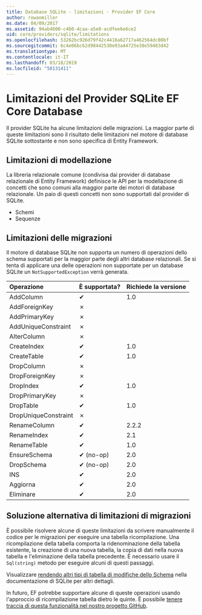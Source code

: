 ```yaml
---
title: Database SQLite - limitazioni - Provider EF Core
author: rowanmiller
ms.date: 04/09/2017
ms.assetid: 94ab4800-c460-4caa-a5e8-acdfee6e6ce2
uid: core/providers/sqlite/limitations
ms.openlocfilehash: 53262bc926d79f42c4418a62717a462564dc80bf
ms.sourcegitcommit: 6c4e06bc62d98442530e93a44725e38e59483d42
ms.translationtype: MT
ms.contentlocale: it-IT
ms.lasthandoff: 03/18/2019
ms.locfileid: "58131411"
---
```

# <a name="sqlite-ef-core-database-provider-limitations"></a>Limitazioni del Provider SQLite EF Core Database

Il provider SQLite ha alcune limitazioni delle migrazioni. La maggior parte di queste limitazioni sono il risultato delle limitazioni nel motore di database SQLite sottostante e non sono specifica di Entity Framework.

## <a name="modeling-limitations"></a>Limitazioni di modellazione

La libreria relazionale comune (condivisa dai provider di database relazionale di Entity Framework) definisce le API per la modellazione di concetti che sono comuni alla maggior parte dei motori di database relazionale. Un paio di questi concetti non sono supportati dal provider di SQLite.

* Schemi
* Sequenze

## <a name="migrations-limitations"></a>Limitazioni delle migrazioni

Il motore di database SQLite non supporta un numero di operazioni dello schema supportati per la maggior parte degli altri database relazionali. Se si tenta di applicare una delle operazioni non supportate per un database SQLite un `NotSupportedException` verrà generata.

| Operazione            | È supportata? | Richiede la versione |
|:---------------------|:-----------|:-----------------|
| AddColumn            | ✔          | 1.0              |
| AddForeignKey        | ✗          |                  |
| AddPrimaryKey        | ✗          |                  |
| AddUniqueConstraint  | ✗          |                  |
| AlterColumn          | ✗          |                  |
| CreateIndex          | ✔          | 1.0              |
| CreateTable          | ✔          | 1.0              |
| DropColumn           | ✗          |                  |
| DropForeignKey       | ✗          |                  |
| DropIndex            | ✔          | 1.0              |
| DropPrimaryKey       | ✗          |                  |
| DropTable            | ✔          | 1.0              |
| DropUniqueConstraint | ✗          |                  |
| RenameColumn         | ✔          | 2.2.2            |
| RenameIndex          | ✔          | 2.1              |
| RenameTable          | ✔          | 1.0              |
| EnsureSchema         | ✔ (no-op)  | 2.0              |
| DropSchema           | ✔ (no-op)  | 2.0              |
| INS               | ✔          | 2.0              |
| Aggiorna               | ✔          | 2.0              |
| Eliminare               | ✔          | 2.0              |

## <a name="migrations-limitations-workaround"></a>Soluzione alternativa di limitazioni di migrazioni

È possibile risolvere alcune di queste limitazioni da scrivere manualmente il codice per le migrazioni per eseguire una tabella ricompilazione. Una ricompilazione della tabella comporta la ridenominazione della tabella esistente, la creazione di una nuova tabella, la copia di dati nella nuova tabella e l'eliminazione della tabella precedente. È necessario usare il `Sql(string)` metodo per eseguire alcuni di questi passaggi.

Visualizzare [rendendo altri tipi di tabella di modifiche dello Schema](http://sqlite.org/lang_altertable.html#otheralter) nella documentazione di SQLite per altri dettagli.

In futuro, EF potrebbe supportare alcune di queste operazioni usando l'approccio di ricompilazione tabella dietro le quinte. È possibile [tenere traccia di questa funzionalità nel nostro progetto GitHub](https://github.com/aspnet/EntityFrameworkCore/issues/329).

